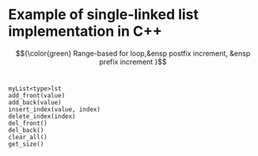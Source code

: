 # Example of single-linked list implementation in C++

$${\color{green} Range-based for loop,&ensp postfix increment, &ensp prefix increment  }$$<br />

`myList<type>lst`<br />
`add_front(value)`<br />
`add_back(value)`<br />
`insert_index(value, index)`<br />
`delete_index(index)`<br />
`del_front()` <br />
`del_back()` <br />
`clear_all()`<br />
`get_size()`
